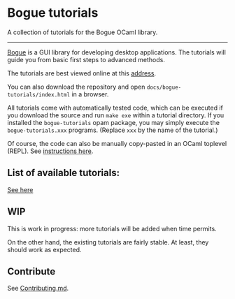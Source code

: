# Bogue tutorials

A collection of tutorials for the Bogue OCaml library.

---

[Bogue](http://sanette.github.io/bogue/Principles.html) is a GUI
library for developing desktop applications. The tutorials will guide
you from basic first steps to advanced methods.

The tutorials are best viewed online at this
[address](https://sanette.github.io/bogue-tutorials/bogue-tutorials/index.html).

You can also download the repository and open
`docs/bogue-tutorials/index.html` in a browser.

All tutorials come with automatically tested code, which can be
executed if you download the source and run `make exe` within a
tutorial directory. If you installed the `bogue-tutorials` opam
package, you may simply execute the `bogue-tutorials.xxx`
programs. (Replace `xxx` by the name of the tutorial.)

Of course, the code can also be manually copy-pasted in an OCaml
toplevel (REPL). See
[instructions here](https://sanette.github.io/bogue-tutorials/bogue-tutorials/index.html).

## List of available tutorials:

[See here](https://sanette.github.io/bogue-tutorials/bogue-tutorials/index.html#ready?)

## WIP

This is work in progress: more tutorials will be added when time
permits.

On the other hand, the existing tutorials are fairly stable. At least,
they should work as expected.

## Contribute

See [Contributing.md](Contributing.md).
